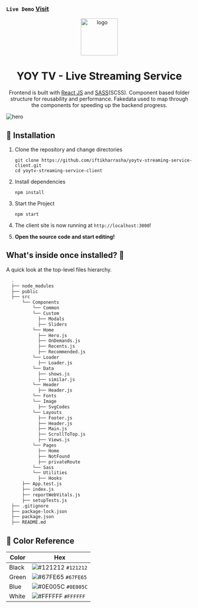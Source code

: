 ### `Live Demo` [Visit](https://siteprogress.netlify.app/)

<p align="center">
  <a href="https://siteprogress.netlify.app/">
    <img alt="logo" src="https://i.ibb.co/1KmhBYr/YOY-green.png" width="100" />
  </a>
</p>

<h1 align="center">
  YOY TV - Live Streaming Service
</h1>

<p align="center">
  Frontend is built with <a href="https://reactjs.org/" target="_blank">React JS</a> and <a href="https://sass-lang.com/" target="_blank">SASS</a>(SCSS). Component based folder structure for reusability and performance. Fakedata used to map through the components for speeding up the backend progress. 
</p>

![hero](https://i.ibb.co/Pj5Z5yZ/gig-preview.png)

## 🚀 Installation

1.  Clone the repository and change directories

    ```shell
    git clone https://github.com/iftikharrasha/yoytv-streaming-service-client.git
    cd yoytv-streaming-service-client
    ```

2. Install dependencies

    ```shell
    npm install
    ```

3. Start the Project

    ```shell
    npm start
    ```

4. The client site is now running at `http://localhost:3000`!


5.  **Open the source code and start editing!**


## What's inside once installed? 🧐

A quick look at the top-level files hierarchy.

```sh
  .
  ├── node_modules
  ├── public 
  ├── src
      └── Components
          └── Common
          └── Custom
            ├── Modals
            ├── Sliders
          └── Home
            ├── Hero.js
            ├── OnDemands.js
            ├── Recents.js
            ├── Recommended.js
          └── Loader
            ├── Loader.js
          └── Data
            ├── shows.js
            ├── similar.js
          └── Header
            ├── Header.js
          └── Fonts
          └── Image
            ├── SvgCodes
          └── Layouts
            ├── Footer.js
            ├── Header.js
            ├── Main.js
            ├── ScrollToTop.js
            ├── Views.js
          └── Pages
            ├── Home
            ├── NotFound
            ├── privateRoute
          └── Sass
          └── Utilities
            ├── Hooks
      ├── App.test.js
      ├── index.js
      ├── reportWebVitals.js
      ├── setupTests.js
  ├── .gitignore
  ├── package-lock.json
  ├── package.json
  ├── README.md
 ```
 
 ## 🎨 Color Reference
| Color          | Hex                                                                |
| -------------- | ------------------------------------------------------------------ |
| Black          | ![#121212](https://via.placeholder.com/10/121212?text=+) `#121212` |
| Green          | ![#67FE65](https://via.placeholder.com/10/67FE65?text=+) `#67FE65` |
| Blue          | ![#0E005C](https://via.placeholder.com/10/0E005C?text=+) `#0E005C` |
| White          | ![#FFFFFF](https://via.placeholder.com/10/FFFFFF?text=+) `#FFFFFF` |

